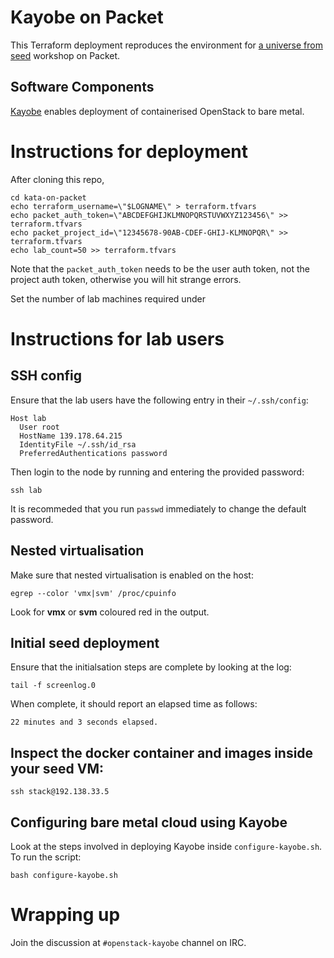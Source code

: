 # Kayobe on Packet

This Terraform deployment reproduces the environment for [a universe from
seed](https://github.com/stackhpc/a-universe-from-nothing) workshop on Packet.

## Software Components

[Kayobe](https://kayobe.readthedocs.io/) enables deployment of containerised
OpenStack to bare metal.

# Instructions for deployment

After cloning this repo,

    cd kata-on-packet    
    echo terraform_username=\"$LOGNAME\" > terraform.tfvars
    echo packet_auth_token=\"ABCDEFGHIJKLMNOPQRSTUVWXYZ123456\" >> terraform.tfvars
    echo packet_project_id=\"12345678-90AB-CDEF-GHIJ-KLMNOPQR\" >> terraform.tfvars
    echo lab_count=50 >> terraform.tfvars

Note that the `packet_auth_token` needs to be the user auth token, not the
project auth token, otherwise you will hit strange errors.

Set the number of lab machines required under 

# Instructions for lab users

## SSH config

Ensure that the lab users have the following entry in their `~/.ssh/config`:

    Host lab
      User root
      HostName 139.178.64.215
      IdentityFile ~/.ssh/id_rsa
      PreferredAuthentications password

Then login to the node by running and entering the provided password:

    ssh lab

It is recommeded that you run `passwd` immediately to change the default password.

## Nested virtualisation

Make sure that nested virtualisation is enabled on the host:

    egrep --color 'vmx|svm' /proc/cpuinfo

Look for **vmx** or **svm** coloured red in the output.

## Initial seed deployment

Ensure that the initialsation steps are complete by looking at the log:

    tail -f screenlog.0

When complete, it should report an elapsed time as follows:

    22 minutes and 3 seconds elapsed.

## Inspect the docker container and images inside your seed VM:

    ssh stack@192.138.33.5

## Configuring bare metal cloud using Kayobe

Look at the steps involved in deploying Kayobe inside `configure-kayobe.sh`. To
run the script:

    bash configure-kayobe.sh

# Wrapping up

Join the discussion at `#openstack-kayobe` channel on IRC.
